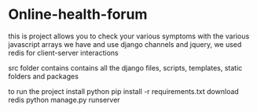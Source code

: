 # Online-health-forum

this is project allows you to check your various symptoms with the various javascript arrays we have and use django channels and jquery, we used redis for client-server interactions 

src folder contains contains all the django files, scripts, templates, static folders and packages 

to run the project
install python 
pip install -r requirements.txt 
download redis 
python manage.py runserver 
